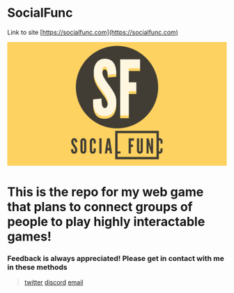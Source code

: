# SocialFunc

Link to site [https://socialfunc.com](https://socialfunc.com)

![App Logo Banner](client/public/appbanner-socialfunc.png)

<h1>This is the repo for my web game that plans to connect groups of people to play highly interactable games!</h1>

<h3>Feedback is always appreciated! Please get in contact with me in these methods</h3>

> [twitter](https://twitter.com) [discord](https://discord.com) [email](mailto:drakebuentello@gmail.com) 
